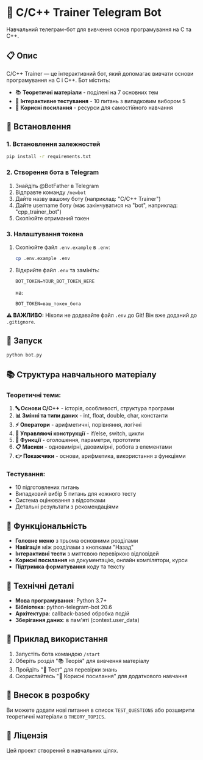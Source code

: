 # 🤖 C/C++ Trainer Telegram Bot

Навчальний телеграм-бот для вивчення основ програмування на C та C++.

## 📋 Опис

C/C++ Trainer — це інтерактивний бот, який допомагає вивчати основи програмування на C і C++. Бот містить:

- 📚 **Теоретичні матеріали** - поділені на 7 основних тем
- 📝 **Інтерактивне тестування** - 10 питань з випадковим вибором 5
- 🔗 **Корисні посилання** - ресурси для самостійного навчання

## 🔧 Встановлення

### 1. Встановлення залежностей

```bash
pip install -r requirements.txt
```

### 2. Створення бота в Telegram

1. Знайдіть @BotFather в Telegram
2. Відправте команду `/newbot`
3. Дайте назву вашому боту (наприклад: "C/C++ Trainer")
4. Дайте username боту (має закінчуватися на "bot", наприклад: "cpp_trainer_bot")
5. Скопіюйте отриманий токен

### 3. Налаштування токена

1. Скопіюйте файл `.env.example` в `.env`:
   ```bash
   cp .env.example .env
   ```

2. Відкрийте файл `.env` та замініть:
   ```
   BOT_TOKEN=YOUR_BOT_TOKEN_HERE
   ```
   на:
   ```
   BOT_TOKEN=ваш_токен_бота
   ```

**⚠️ ВАЖЛИВО:** Ніколи не додавайте файл `.env` до Git! Він вже доданий до `.gitignore`.

## 🚀 Запуск

```bash
python bot.py
```

## 📚 Структура навчального матеріалу

### Теоретичні теми:
1. **🔤 Основи C/C++** - історія, особливості, структура програми
2. **📊 Змінні та типи даних** - int, float, double, char, константи
3. **⚡ Оператори** - арифметичні, порівняння, логічні
4. **🔄 Управляючі конструкції** - if/else, switch, цикли
5. **🔧 Функції** - оголошення, параметри, прототипи
6. **📋 Масиви** - одновимірні, двовимірні, робота з елементами
7. **👉 Покажчики** - основи, арифметика, використання з функціями

### Тестування:
- 10 підготовлених питань
- Випадковий вибір 5 питань для кожного тесту
- Система оцінювання з відсотками
- Детальні результати з рекомендаціями

## 🎯 Функціональність

- **Головне меню** з трьома основними розділами
- **Навігація** між розділами з кнопками "Назад"
- **Інтерактивні тести** з миттєвою перевіркою відповідей
- **Корисні посилання** на документацію, онлайн компілятори, курси
- **Підтримка форматування** коду та тексту

## 🔧 Технічні деталі

- **Мова програмування**: Python 3.7+
- **Бібліотека**: python-telegram-bot 20.6
- **Архітектура**: callback-based обробка подій
- **Зберігання даних**: в пам'яті (context.user_data)

## 📝 Приклад використання

1. Запустіть бота командою `/start`
2. Оберіть розділ "📚 Теорія" для вивчення матеріалу
3. Пройдіть "📝 Тест" для перевірки знань
4. Скористайтесь "🔗 Корисні посилання" для додаткового навчання

## 🤝 Внесок в розробку

Ви можете додати нові питання в список `TEST_QUESTIONS` або розширити теоретичні матеріали в `THEORY_TOPICS`.

## 📄 Ліцензія

Цей проект створений в навчальних цілях.